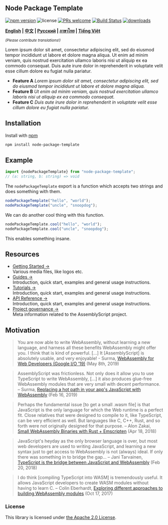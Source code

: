 ## Node Package Template

[![npm version](https://img.shields.io/npm/v/style-dictionary.svg?style=flat-square)](https://badge.fury.io/js/style-dictionary) ![license](https://img.shields.io/npm/l/style-dictionary.svg?style=flat-square) [![PRs welcome](https://img.shields.io/badge/PRs-welcome-brightgreen.svg?style=flat-square)](https://github.com/amzn/style-dictionary/blob/master/CONTRIBUTING.md#submitting-pull-requests) [![Build Status](https://img.shields.io/travis/amzn/style-dictionary.svg?style=flat-square)](https://travis-ci.org/amzn/style-dictionary) [![downloads](https://img.shields.io/npm/dm/style-dictionary.svg?style=flat-square)](https://www.npmjs.com/package/style-dictionary)

<strong>
  <a href="README.md">English</a> |
  <a href="README-zh-cn.md">中文</a> |
  <a href="README-ru-ru.md">Русский</a> |
  <a href="README-th-th.md">ภาษาไทย</a> |
  <a href="README-vi-vn.md">Tiếng Việt</a>
</strong>

<sup><em>(Please contribute translations!)</em></sup>

Lorem ipsum dolor sit amet, consectetur adipiscing elit, sed do eiusmod tempor incididunt ut labore et dolore magna aliqua. Ut enim ad minim veniam, quis nostrud exercitation ullamco laboris nisi ut aliquip ex ea commodo consequat. Duis aute irure dolor in reprehenderit in voluptate velit esse cillum dolore eu fugiat nulla pariatur.

- **Feature A** _Lorem ipsum dolor sit amet, consectetur adipiscing elit, sed do eiusmod tempor incididunt ut labore et dolore magna aliqua._
- **Feature B** _Ut enim ad minim veniam, quis nostrud exercitation ullamco laboris nisi ut aliquip ex ea commodo consequat._
- **Feature C** _Duis aute irure dolor in reprehenderit in voluptate velit esse cillum dolore eu fugiat nulla pariatur._

## Installation

Install with [npm](http://npmjs.org/)

```sh
npm install node-package-template
```

## Example

```ts
import {nodePackageTemplate} from "node-package-template";
// (a: string, b: string) => void
```

The `nodePackageTemplate` export is a function which accepts two strings and does something with them.

```ts
nodePackageTemplate("hello", "world");
nodePackageTemplate("uncle", "snoopdog");
```

We can do another cool thing with this function.

```ts
nodePackageTemplate.cool("hello", "world");
nodePackageTemplate.cool("uncle", "snoopdog");
```

This enables something insane.

## Resources

- [Getting Started &rarr;](./media)<br />Various media files, like logos etc.
- [Guides &rarr;](https://docs.assemblyscript.org)<br />Introduction, quick start, examples and general usage instructions.
- [Tutorials &rarr;](https://docs.assemblyscript.org)<br />Introduction, quick start, examples and general usage instructions.
- [API Reference &rarr;](https://docs.assemblyscript.org)<br />Introduction, quick start, examples and general usage instructions.
- [Project governance &rarr;](https://github.com/AssemblyScript/meta)<br />Meta information related to the AssemblyScript project.

## Motivation

> You are now able to write WebAssembly, without learning a new language, and harness all these benefits WebAssembly might offer you. I think that is kind of powerful. [...] It [AssemblyScript] is absolutely usable, and very enjoyable! - Surma, [WebAssembly for Web Developers (Google I/O ’19)](https://youtu.be/njt-Qzw0mVY) (May 8th, 2019)

> AssemblyScript was frictionless. Not only does it allow you to use TypeScript to write WebAssembly, [...] it also produces glue-free WebAssembly modules that are very small with decent performance. – Surma, [Replacing a hot path in your app's JavaScript with WebAssembly](https://developers.google.com/web/updates/2019/02/hotpath-with-wasm) (Feb 16, 2019)

> Perhaps the fundamental issue [to get a small .wasm file] is that JavaScript is the only language for which the Web runtime is a perfect fit. Close relatives that were designed to compile to it, like TypeScript, can be very efficient as well. But languages like C, C++, Rust, and so forth were not originally designed for that purpose. – Alon Zakai, [Small WebAssembly Binaries with Rust + Emscripten](https://kripken.github.io/blog/binaryen/2018/04/18/rust-emscripten.html) (Apr 18, 2018)

> JavaScript's heyday as the only browser language is over, but most web developers are used to writing JavaScript, and learning a new syntax just to get access to WebAssembly is not (always) ideal. If only there was something in to bridge the gap… – Jani Tarvainen, [TypeScript is the bridge between JavaScript and WebAssembly](https://malloc.fi/typescript-bridge-javascript-webassembly) (Feb 20, 2018)

> I do think [compiling TypeScript into WASM] is tremendously useful. It allows JavaScript developers to create WASM modules without having to learn C. – Colin Eberhardt, [Exploring different approaches to building WebAssembly modules](http://blog.scottlogic.com/2017/10/17/wasm-mandelbrot.html) (Oct 17, 2017)

### License

This library is licensed under [the Apache 2.0 License](LICENSE.md).
